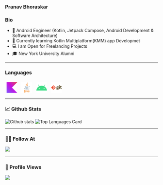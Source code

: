 ### Pranav Bhoraskar


### Bio
- 📱 Android Engineer (Kotlin, Jetpack Compose, Android Development & Software Architecture)
- 📖 Currently learning Kotlin Multiplatform(KMM) app Developmet
- 💻 I am Open for Freelancing Projects
- 🎓 New York University Alumni

---


### Languages
<p float="left">
<img style="padding:5px;" align="center" alt="Kotlin" width="35px" src="https://raw.githubusercontent.com/github/explore/80688e429a7d4ef2fca1e82350fe8e3517d3494d/topics/kotlin/kotlin.png" />
<img style="padding:5px;" align="center" alt="Java" width="35px" src="https://raw.githubusercontent.com/github/explore/80688e429a7d4ef2fca1e82350fe8e3517d3494d/topics/java/java.png" />
<img style="padding:5px;" align="center" alt="Android" width="35px" src="https://raw.githubusercontent.com/github/explore/80688e429a7d4ef2fca1e82350fe8e3517d3494d/topics/android/android.png" />
<img style="padding:5px;" align="center" alt="Git" width="35px"  src="https://raw.githubusercontent.com/github/explore/80688e429a7d4ef2fca1e82350fe8e3517d3494d/topics/git/git.png" />
</p>


---


### 📈 Github Stats
![Github stats](https://github-readme-stats.vercel.app/api?username=pbhoraskar911&theme=default&show_icons=true&count_private=true) ![Top Languages Card](https://github-readme-stats.vercel.app/api/top-langs/?username=pbhoraskar911&theme=default)


---


### 🤝🏻 Follow At
[<img height="30" src="https://img.shields.io/badge/linkedin-blue.svg?&style=for-the-badge&logo=linkedin&logoColor=white" />](https://www.linkedin.com/in/pranavbhoraskar)


---


### 👀 Profile Views
![](https://komarev.com/ghpvc/?username=pbhoraskar911&color=blue&label=PROFILE+VIEWS)

<!-- ![Visitor Count](https://profile-counter.glitch.me/{pbhoraskar911}/count.svg) 
[Linkedin](https://www.linkedin.com/in/pranavbhoraskar)-->

<!--
**pbhoraskar911/pbhoraskar911** is a ✨ _special_ ✨ repository because its `README.md` (this file) appears on your GitHub profile.

Here are some ideas to get you started:

- 🔭 I’m currently working on ...
- 🌱 I’m currently learning ...
- 👯 I’m looking to collaborate on ...
- 🤔 I’m looking for help with ...
- 💬 Ask me about ...
- 📫 How to reach me: ...
- 😄 Pronouns: ...
- ⚡ Fun fact: ...
--> 

